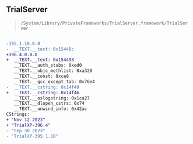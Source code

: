 ## TrialServer

> `/System/Library/PrivateFrameworks/TrialServer.framework/TrialServer`

```diff

-395.1.10.0.0
-  __TEXT.__text: 0x15448c
+396.4.0.0.0
+  __TEXT.__text: 0x154498
   __TEXT.__auth_stubs: 0xed0
   __TEXT.__objc_methlist: 0xa320
   __TEXT.__const: 0xce8
   __TEXT.__gcc_except_tab: 0x76e4
-  __TEXT.__cstring: 0x14f49
+  __TEXT.__cstring: 0x14f46
   __TEXT.__oslogstring: 0x1ca27
   __TEXT.__dlopen_cstrs: 0x74
   __TEXT.__unwind_info: 0x42ac
CStrings:
+ "Nov 12 2023"
+ "TrialXP-396.4"
- "Sep 30 2023"
- "TrialXP-395.1.10"

```
